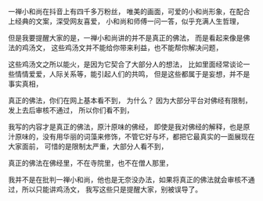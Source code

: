 一禅小和尚在抖音上有四千多万粉丝，
唯美的画面，可爱的小和尚形象，在配合上经典的文案，深受网友喜爱，
小和尚和师傅一问一答，似乎充满人生哲理，

但是我要提醒大家的是，一禅小和尚讲的并不是真正的佛法，
而是看起来像是佛法的鸡汤文，
这些鸡汤文并不能给你带来利益，也不能帮你解决问题，

这些鸡汤文之所以能火，是因为它契合了大部分人的想法，
比如里面经常谈论一些情情爱爱，人际关系等，能引起人们的共鸣，
但是这些都属于是妄想，并不是事实真相，

真正的佛法，你们在网上基本看不到，
为什么？
因为大部分平台对佛经有限制，发上去后审核不通过，
所以你们看不到，

我写的内容才是真正的佛法，原汁原味的佛经，
即使是我对佛经的解释，也是原汁原味的，没有用华丽的词藻来修饰，不管它好与坏，都把它最真实的一面展现在大家面前，
可惜的是限制太严重，大部分人看不到，

真正的佛法在佛经里，不在寺院里，也不在僧人那里，

我并不是在批判一禅小和尚，他也是无奈没办法，如果将真正的佛法就会审核不通过，所以只能讲鸡汤文，
我写这些只是提醒大家，别被误导了。